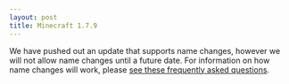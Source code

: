 ```yaml
---
layout: post
title: Minecraft 1.7.9
---
```

We have pushed out an update that supports name changes, however we will not allow name changes until a future date. For information on how name changes will work, please [see these frequently asked questions](https://href.li/?https://mojang.com/2014/04/minecraft-1-7-6-pre-release/).